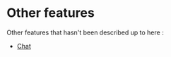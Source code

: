 # Other features

Other features that hasn't been described up to here :

* [Chat](3-3-4-1-chat.md)

